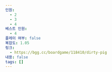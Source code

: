 ```yaml
---
인원:
  - 2
  - 3
  - 4
베스트 인원:
  - 4
플레이 여부: false
복잡도: 1.05
링크:
  - https://bgg.cc/boardgame/118410/dirty-pig
내용: false
tags: []
---
```

